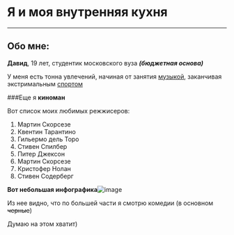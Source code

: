 # Я и моя внутренняя кухня
___

## Обо мне:

**Давид**, 19 лет, студентик московского вуза _**(бюджетная основа)**_

У меня есть тонна увлечений, начиная от занятия [музыкой](https://www.youtube.com/watch?v=0qobAo-Eg10),
заканчивая экстримальным [спортом](https://www.youtube.com/watch?v=wnQGbijiksA)

###Еще я **киноман** 

Вот  список моих любимых режжисеров:
1. Мартин Скорсезе
2. Квентин Тарантино
3. Гильермо дель Торо
4. Стивен Спилбер 
5. Питер Джексон 
6. Мартин Скорсезе 
7. Кристофер Нолан 
8. Стивен Содерберг

**Вот небольшая инфографика**![image](https://user-images.githubusercontent.com/47860117/196266076-1d720187-2bb5-41a7-b748-cc39cdc3d749.png)


Из нее видно, что по большей части я смотрю комедии (в основном ~~черные~~)

Думаю на этом хватит)
